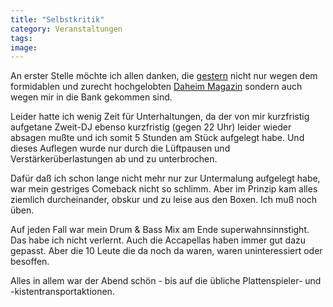 ```yaml
---
title: "Selbstkritik"
category: Veranstaltungen
tags: 
image: 
---
```


An erster Stelle möchte ich allen danken, die [gestern](http://www.misantropolis.de/2006/04/gutenachtgeschichte) nicht nur wegen dem formidablen und zurecht hochgelobten [Daheim Magazin](http://www.daheim-magazin.de) sondern auch wegen mir in die Bank gekommen sind.  

  

Leider hatte ich wenig Zeit für Unterhaltungen, da der von mir kurzfristig aufgetane Zweit-DJ ebenso kurzfristig (gegen 22 Uhr) leider wieder absagen mußte und ich somit 5 Stunden am Stück aufgelegt habe. Und dieses Auflegen wurde nur durch die Lüftpausen und Verstärkerüberlastungen ab und zu unterbrochen.  

  

Dafür daß ich schon lange nicht mehr nur zur Untermalung aufgelegt habe, war mein gestriges Comeback nicht so schlimm. Aber im Prinzip kam alles ziemlich durcheinander, obskur und zu leise aus den Boxen. Ich muß noch üben.  

  

Auf jeden Fall war mein Drum & Bass Mix am Ende superwahnsinnstight. Das habe ich nicht verlernt. Auch die Accapellas haben immer gut dazu gepasst. Aber die 10 Leute die da noch da waren, waren uninteressiert oder besoffen.  

  

Alles in allem war der Abend schön - bis auf die übliche Plattenspieler- und -kistentransportaktionen.
